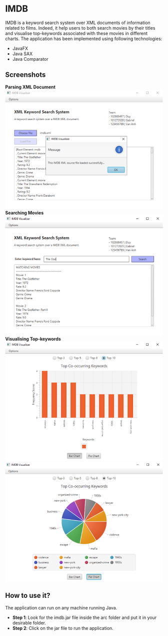 # IMDB
IMDB is a keyword search system over XML documents of information related to films. Indeed, it help users to both search movies by their titles and visualise top-keywords associated with these movies in different charts. The application has been implemented using following technologies:
- JavaFX
- Java SAX
- Java Comparator

## Screenshots
**Parsing XML Document**
![](images/parse.png)
**Searching Movies**
![](images/search.png)
**Visualising Top-keywords**
![](images/bar.png) ![](images/pie.png)

## How to use it?
The application can run on any machine running Java.
- **Step 1**: Look for the imdb.jar file inside the arc folder and put it in your desirable folder.
- **Step 2**: Click on the jar file to run the application.
